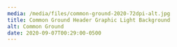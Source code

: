 ```yaml
---
media: /media/files/common-ground-2020-72dpi-alt.jpg
title: Common Ground Header Graphic Light Background
alt: Common Ground
date: 2020-09-07T00:29:00-0500
---
```

